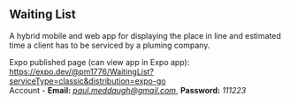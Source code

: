 ## Waiting List
A hybrid mobile and web app for displaying the place in line and estimated time a client has to be serviced by a pluming company.</br>

Expo published page (can view app in Expo app): https://expo.dev/@pm1776/WaitingList?serviceType=classic&distribution=expo-go</br>
Account - <b>Email:</b> <i>paul.meddaugh@gmail.com</i>, <b>Password:</b> <i>111223</i>